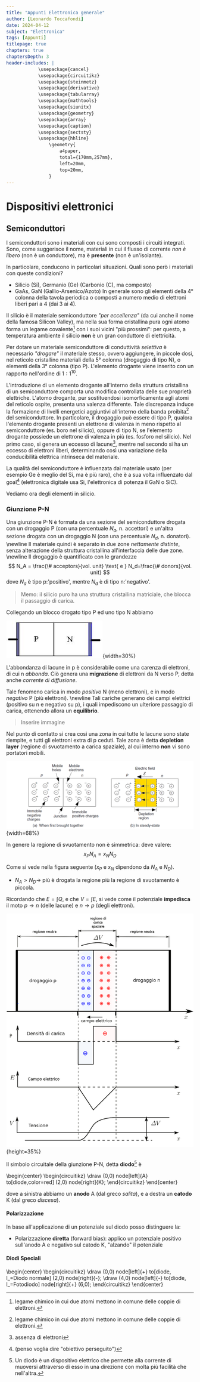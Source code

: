```yaml
---
title: "Appunti Elettronica generale"
author: [Leonardo Toccafondi]
date: 2024-04-12
subject: "Elettronica"
tags: [Appunti]
titlepage: true
chapters: true
chaptersDepth: 3
header-includes: |
            \usepackage{cancel}
            \usepackage{circuitikz}
            \usepackage{steinmetz}
            \usepackage{derivative}
            \usepackage{tabularray}
            \usepackage{mathtools}
            \usepackage{siunitx}
            \usepackage{geometry}
            \usepackage{array}
            \usepackage{caption}
            \usepackage{sectsty}
            \usepackage{hhline}
				\geometry{
					a4paper,
					total={170mm,257mm},
					left=20mm,
					top=20mm,
				}
---
```


# Dispositivi elettronici

## Semiconduttori

I semiconduttori sono i materiali con cui sono composti i circuiti integrati.
Sono, come suggerisce il nome, materiali in cui il flusso di corrente *non è 
libero* (non è un conduttore), ma è **presente** (non è un'isolante).

In particolare, conducono in particolari situazioni. Quali sono però i
materiali con queste condizioni?

- Silicio (Si), Germanio (Ge) (Carbonio (C), ma composto)
- GaAs, GaN (Gallio-Arsenico/Azoto)
In generale sono gli elementi della $4°$ colonna della tavola periodica o
composti a numero medio di elettroni liberi pari a 4 (dai 3 ai 4).

Il silicio è il materiale semiconduttore _"per eccellenza"_ (da cui anche
il nome della famosa Silicon Valley), ma nella sua forma cristallina pura
ogni atomo forma un legame covalente[^1] con i suoi vicini "più prossimi":
per questo, a temperatura ambiente il silicio **non** è un gran conduttore
di elettricità.

[^1]: legame chimico in cui due atomi mettono in comune delle coppie di elettroni.

Per dotare un materiale semiconduttore di conduttività *selettiva* è necessario
*"drogare"* il materiale stesso, ovvero aggiungere, in piccole dosi, nel reticolo
cristallino materiali della $5°$ colonna (drogaggio di tipo N), o elementi
della $3°$ colonna (tipo P). L'elemento drogante viene inserito
con un rapporto nell'ordine di $1:1^{10}$.

L'introduzione di un elemento drogante all'interno della struttura cristallina
di un semiconduttore comporta una modifica controllata delle sue proprietà
elettriche. L'atomo drogante, pur sostituendosi isomorficamente agli atomi del
reticolo ospite, presenta una valenza differente. Tale discrepanza induce la
formazione di livelli energetici aggiuntivi all'interno della banda proibita[^1]
del semiconduttore. In particolare, il drogaggio può essere di tipo P, qualora
l'elemento drogante presenti un elettrone di valenza in meno rispetto al
semiconduttore (es. boro nel silicio), oppure di tipo N, se l'elemento drogante
possiede un elettrone di valenza in più (es. fosforo nel silicio). Nel primo caso,
si genera un eccesso di lacune[^2], mentre nel secondo si ha un eccesso di elettroni liberi,
determinando così una variazione della conducibilità elettrica intrinseca del materiale.

La qualità del semiconduttore è influenzata dal materiale usato (per esempio Ge
è meglio del Si, ma è più raro), che è a sua volta influenzato dal goal[^3]
(elettronica digitale usa Si, l'elettronica di potenza il GaN o SiC).

Vediamo ora degli elementi in silicio.

[^1]:intervallo di energia interdetto agli elettroni
[^2]:assenza di elettroni
[^3]:(penso voglia dire "obiettivo perseguito")

### Giunzione P-N

Una giunzione P-N è formata da una sezione del semiconduttore drogata con un drogaggio P (con
una percentuale $N_{a}$, n. accettori) e un'altra sezione drogata con un drogaggio N (con una
percentuale $N_{d}$, n. donatori). \newline
Il materiale quindi è separato in due zone _nettamente distinte_, senza alterazione della
struttura cristallina all'interfaccia delle due zone. \newline
Il drogaggio è quantificato con le grandezze
$$
N_A = \frac{\# acceptors}{vol. unit} \text{ e } N_d=\frac{\# donors}{vol. unit}
$$
dove $N_a$ è tipo p:'positivo', mentre $N_d$ è di tipo n:'negativo'.

> Memo: il silicio puro ha una struttura cristallina matriciale, che blocca il passaggio di carica.

Collegando un blocco drogato tipo P ed uno tipo N abbiamo

[image1.1]: immagini/0.jpg "Giunzione P-N" 
![Giunzione P-N][image1.1]{width=30%}

L'abbondanza di lacune in p è considerabile come una carenza di elettroni, di cui n *abbonda*.
Ciò genera una **migrazione** di elettroni da N verso P, detta anche _corrente di diffusione_.

Tale fenomeno carica in modo *positivo* N (meno elettroni), e in modo *negativo* P (più elettroni).
\newline
Tali cariche generano dei campi elettrici (positivo su n e negativo su p), i quali impediscono un
ulteriore passaggio di carica, ottenendo allora un **equilibrio**.

> Inserire immagine

Nel punto di contatto si crea così una zona in cui tutte le lacune sono state riempite,
e tutti gli elettroni extra di p ceduti.
Tale zona è detta **depletion layer** (regione di svuotamento a carica spaziale), al cui
interno **non** vi sono portatori mobili.

[image1.2]: immagini/1.png "Regione di svuotamento"
![Regione di svuotamento][image1.2]{width=68%}

In genere la regione di svuotamento non è simmetrica: deve valere:
$$
x_P N_A = x_N N_D
$$

Come si vede nella figura seguente ($x_P$ e $x_N$ dipendono da $N_A$ e $N_D$).

* $N_A > N_D \to$ più è drogata la regione più la regione di svuotamento è piccola. 

Ricordando che $E=\int Q$, e che $V=\int E$, si vede come il potenziale **impedisca** il moto
$p\rightarrow n$ (delle lacune) e $n\rightarrow p$ (degli elettroni).

[image1.3]: immagini/2.png "Grafici relativi alla regione di svuotamento"
!["Grafici relativi alla regione di svuotamento"][image1.3]{height=35%}

Il simbolo circuitale della giunzione P-N, detta **diodo**[^4] è

\begin{center}
\begin{circuitikz}
  \draw (0,0) node[left]{A} to[diode,color=red] (2,0) node[right]{K};
\end{circuitikz}
\end{center}

[^4]: Un diodo è un dispositivo elettrico che permette alla corrente di muoversi attraverso
di esso in una direzione con molta più facilità che nell'altra.

dove a sinistra abbiamo un **anodo** A (dal greco *salita*), e a destra un **catodo** K 
(dal greco *discesa*).

#### Polarizzazione

In base all'applicazione di un potenziale sul diodo posso distinguere la:

* Polarizzazione **diretta** (forward bias): applico un potenziale positivo sull'anodo A e negativo sul catodo
K, "alzando" il potenziale

#### Diodi Speciali
\begin{center}
\begin{circuitikz}
  \draw (0,0) node[left]{+} to[diode, l_=Diodo normale] (2,0) node[right]{-};
  \draw (4,0) node[left]{-} to[diode, l_=Fotodiodo] node[right]{+} (6,0);
\end{circuitikz}
\end{center}
